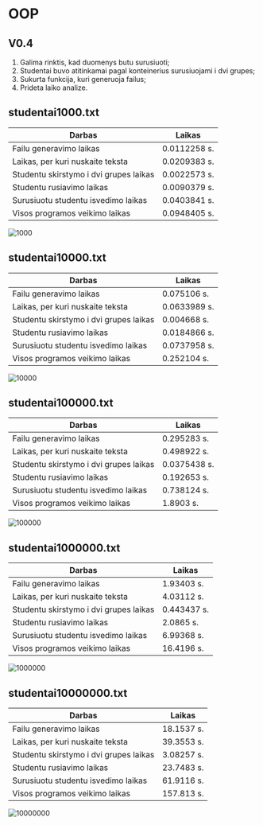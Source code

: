 # OOP
## V0.4
1. Galima rinktis, kad duomenys butu surusiuoti;
2. Studentai buvo atitinkamai pagal konteinerius surusiuojami i dvi grupes;
3. Sukurta funkcija, kuri generuoja failus;
4. Prideta laiko analize.

## studentai1000.txt
|Darbas                                     | Laikas                       |
|-------------------------------------------|------------------------------|
|Failu generavimo laikas                    | 0.0112258 s.                 |
|Laikas, per kuri nuskaite teksta           | 0.0209383 s.                 |
|Studentu skirstymo i dvi grupes laikas     | 0.0022573 s.                 |
|Studentu rusiavimo laikas                  | 0.0090379 s.                 |
|Surusiuotu studentu isvedimo laikas        | 0.0403841 s.                 |
|Visos programos veikimo laikas             | 0.0948405 s.                 |

![1000](https://github.com/Pijus-B/OOP/assets/90143621/f5b9f78d-58dc-46e8-9ada-f997f8d0312b)

## studentai10000.txt
|Darbas                                     | Laikas                       |
|-------------------------------------------|------------------------------|
|Failu generavimo laikas                    | 0.075106 s.                  |
|Laikas, per kuri nuskaite teksta           | 0.0633989 s.                 |
|Studentu skirstymo i dvi grupes laikas     | 0.004668 s.                  |
|Studentu rusiavimo laikas                  | 0.0184866 s.                 |
|Surusiuotu studentu isvedimo laikas        | 0.0737958 s.                 |
|Visos programos veikimo laikas             | 0.252104 s.                  |

![10000](https://github.com/Pijus-B/OOP/assets/90143621/53ef767f-5f96-48b7-bc4a-04d8136b4fcf)

## studentai100000.txt
|Darbas                                     | Laikas                       |
|-------------------------------------------|------------------------------|
|Failu generavimo laikas                    | 0.295283 s.                  |
|Laikas, per kuri nuskaite teksta           | 0.498922 s.                  |
|Studentu skirstymo i dvi grupes laikas     | 0.0375438 s.                 |
|Studentu rusiavimo laikas                  | 0.192653 s.                  |
|Surusiuotu studentu isvedimo laikas        | 0.738124 s.                  |
|Visos programos veikimo laikas             | 1.8903 s.                    |

![100000](https://github.com/Pijus-B/OOP/assets/90143621/f0edf5ed-f3d9-466d-b6c5-d588a3adaace)

## studentai1000000.txt
|Darbas                                     | Laikas                       |
|-------------------------------------------|------------------------------|
|Failu generavimo laikas                    | 1.93403 s.                   |
|Laikas, per kuri nuskaite teksta           | 4.03112 s.                   |
|Studentu skirstymo i dvi grupes laikas     | 0.443437 s.                  |
|Studentu rusiavimo laikas                  | 2.0865 s.                    |
|Surusiuotu studentu isvedimo laikas        | 6.99368 s.                   |
|Visos programos veikimo laikas             | 16.4196 s.                   |

![1000000](https://github.com/Pijus-B/OOP/assets/90143621/67e8283f-da2a-4b70-bd2b-967d5365330f)

## studentai10000000.txt
|Darbas                                     | Laikas                       |
|-------------------------------------------|------------------------------|
|Failu generavimo laikas                    | 18.1537 s.                   |
|Laikas, per kuri nuskaite teksta           | 39.3553 s.                   |
|Studentu skirstymo i dvi grupes laikas     | 3.08257 s.                   |
|Studentu rusiavimo laikas                  | 23.7483 s.                   |
|Surusiuotu studentu isvedimo laikas        | 61.9116 s.                   |
|Visos programos veikimo laikas             | 157.813 s.                   |

![10000000](https://github.com/Pijus-B/OOP/assets/90143621/e663d9e4-4ee0-44b2-91bf-d7ebabae78ce)

